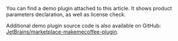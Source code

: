 [//]: # (title: Marketplace Demo Plugin)

You can find a demo plugin attached to this article. It shows product parameters declaration, as well as license check.

Additional demo plugin source code is also available on GitHub: [JetBrains/marketplace-makemecoffee-plugin](https://github.com/JetBrains/marketplace-makemecoffee-plugin).

<res resource-id="plugin-sample-devkit"/>

<res resource-id="plugin-sample-gradle"/>